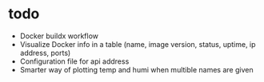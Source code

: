 # todo

- Docker buildx workflow
- Visualize Docker info in a table (name, image version, status, uptime, ip address, ports)
- Configuration file for api address
- Smarter way of plotting temp and humi when multible names are given
